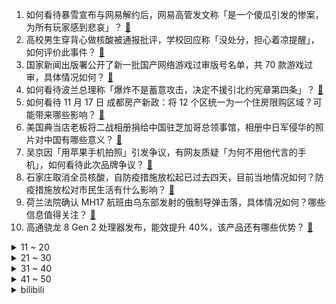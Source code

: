 1. 如何看待暴雪宣布与网易解约后，网易高管发文称「是一个傻瓜引发的惨案，为所有玩家感到悲哀」？ [:link:](https://www.zhihu.com/question/567249670)
2. 高校男生穿背心做核酸被通报批评，学校回应称「没处分，担心着凉提醒」，如何评价此事件？ [:link:](https://www.zhihu.com/question/567201283)
3. 国家新闻出版署公开了新一批国产网络游戏过审版号名单，共 70 款游戏过审，具体情况如何？ [:link:](https://www.zhihu.com/question/567255160)
4. 如何看待波兰总理称「爆炸不是蓄意攻击，决定不援引北约宪章第四条」？ [:link:](https://www.zhihu.com/question/567246286)
5. 如何看待 11 月 17 日 成都房产新政：将 12 个区统一为一个住房限购区域？可能带来哪些影响？ [:link:](https://www.zhihu.com/question/567248296)
6. 美国典当店老板将二战相册捐给中国驻芝加哥总领事馆，相册中日军侵华的照片对中国有哪些意义？ [:link:](https://www.zhihu.com/question/567213911)
7. 吴京因「用苹果手机拍照」引发争议，有网友质疑「为何不用他代言的手机」，如何看待此次品牌争议？ [:link:](https://www.zhihu.com/question/567224963)
8. 石家庄取消全员核酸，自防疫措施放松起已过去四天，目前当地情况如何？防疫措施放松对市民生活有什么影响？ [:link:](https://www.zhihu.com/question/567186621)
9. 荷兰法院确认 MH17 航班由乌东部发射的俄制导弹击落，具体情况如何？哪些信息值得关注？ [:link:](https://www.zhihu.com/question/567268691)
10. 高通骁龙 8 Gen 2 处理器发布，能效提升 40%，该产品还有哪些优势？ [:link:](https://www.zhihu.com/question/566987351)
<details>
<summary>11 ~ 20</summary>

11. 央行发布第三季度中国货币政策执行报告，坚持不搞「大水漫灌」，不超发货币，还有哪些信息值得关注？ [:link:](https://www.zhihu.com/question/567059233)
12. 国家统计局发布最新 70 个大中城市 10 月房价，有二线城市已连跌 15 个月，如何看待这个数据？ [:link:](https://www.zhihu.com/question/567024698)
13. 郑州市卫健委回应「女婴因 120 拒绝送医延误致死」，称「已介入调查」，具体情况如何？ [:link:](https://www.zhihu.com/question/567232781)
14. 如何评价《原神》3.2版本新增的公子和宵宫的剧情？ [:link:](https://www.zhihu.com/question/567251249)
15. 爸爸为锻炼 2 岁儿子将其丢在自家楼栋外的道路上，对这一教育方式你有哪些看法？ [:link:](https://www.zhihu.com/question/566822870)
16. 你觉得游戏《战神：诸神黄昏》中，有哪些让你感到遗憾的地方？ [:link:](https://www.zhihu.com/question/565189332)
17. 大家都知道“知行合一”，那么知的本质到底是什么呢？ [:link:](https://www.zhihu.com/question/559084382)
18. 家中哪些物件，能让你回忆起有趣的旅行经历？ [:link:](https://www.zhihu.com/question/563964710)
19. 怎么可以学会做饭？ [:link:](https://www.zhihu.com/question/565586890)
20. 12月1日起，深圳市职工医保改革开始实施，划入个人账户的钱变少，应该如何看待？ [:link:](https://www.zhihu.com/question/567036603)
</details>
<details>
<summary>21 ~ 30</summary>

21. 被 HR 问「可以接受加班吗」该怎么回答才体面？ [:link:](https://www.zhihu.com/question/563562797)
22. 四川人给人的印象都是追求生活安逸，但为什么川军又这么勇猛剽悍？ [:link:](https://www.zhihu.com/question/567001559)
23. 网易披露暴雪对营收及利润贡献度占比仅为低个位数，透露了哪些信息？ [:link:](https://www.zhihu.com/question/567236071)
24. 如何看待中国企业成为 2022 卡塔尔世界杯最大赞助商，4 家中企总投入 13.95 亿美元？ [:link:](https://www.zhihu.com/question/567039760)
25. 2023 届高校毕业生预计 1158 万，如何看待这一数据？毕业生就业形势如何？ [:link:](https://www.zhihu.com/question/566836851)
26. excel数据透视表怎么做? [:link:](https://www.zhihu.com/question/406123411)
27. 如何评价陈奕迅新歌《人啊人》？ [:link:](https://www.zhihu.com/question/567008115)
28. 作为烹饪爱好者，厨房的哪个角落见证着你对烹饪的热爱？ [:link:](https://www.zhihu.com/question/565804159)
29. 重庆进一步加强离渝人员出行管理，落实离渝审批制度，离渝人员需提前申请，有哪些信息值得关注？ [:link:](https://www.zhihu.com/question/567009870)
30. 火影忍者君麻吕如果活下来实力能排在多少？ [:link:](https://www.zhihu.com/question/40356516)
</details>
<details>
<summary>31 ~ 40</summary>

31. 有媒体发布评论称「深度挖掘电子游戏产业价值机不可失」，如何看待这一观点？我国电子游戏产业竞争力如何？ [:link:](https://www.zhihu.com/question/567034109)
32. 银行理财连续下跌，逾千只银行固收理财产品净值破 1，哪些因素导致？如何看待其近期表现？ [:link:](https://www.zhihu.com/question/567072705)
33. 有什么好喝的咖啡推荐嘛？ [:link:](https://www.zhihu.com/question/479778419)
34. 大三下学期如何同时准备保研和考研？ [:link:](https://www.zhihu.com/question/517990749)
35. 人老了，若发现子女在慢慢地讨厌自己，自己该怎么办？ [:link:](https://www.zhihu.com/question/424514346)
36. 活得“通透”的中年男人，有哪些“可取”经验？ [:link:](https://www.zhihu.com/question/555755441)
37. 针对长途骑行的自行车，为什么不能设计得骑起来更舒适些？ [:link:](https://www.zhihu.com/question/566105231)
38. 看世界杯笔记本屏幕太小，外接一台高刷显示器需要具备哪些条件？ [:link:](https://www.zhihu.com/question/564618051)
39. 拜登反驳泽连斯基「坠入波兰的导弹并非来自乌克兰」的观点，称「这不是证据」，如何解读各方在此事上的态度？ [:link:](https://www.zhihu.com/question/567225372)
40. 马斯克最近提出由其他人接任 CEO 的可能性，如何理解马斯克这一举措？可能带来哪些影响？ [:link:](https://www.zhihu.com/question/567181612)
</details>
<details>
<summary>41 ~ 50</summary>

41. 国务院联防联控机制介绍，疫情发生以来，持续加强定点医院建设，大力推进方舱医院建设，哪些信息值得关注？ [:link:](https://www.zhihu.com/question/567230891)
42. 国家疾控局称 3 岁以下婴幼儿等特殊人群可免予查验核酸检测阴性证明，如何看待此项政策？ [:link:](https://www.zhihu.com/question/567227275)
43. 在现场看卡塔尔世界杯是种怎样的感受？ [:link:](https://www.zhihu.com/question/567238697)
44. 联合国气候大会步履维艰，穷国喊话让富国掏钱，「碳中和」等众多议程受阻，哪些原因导致出现这样的情况？ [:link:](https://www.zhihu.com/question/567175607)
45. 国务院联防联控机制发布会表示坚决反对两种倾向，持续整治「层层加码」，还有哪些信息值得关注？ [:link:](https://www.zhihu.com/question/567223268)
46. 37岁的巴西中场迭戈退役了，如何评价这位曾经穿过巴西10号的天才呢？ [:link:](https://www.zhihu.com/question/566459365)
47. 如何看待石家庄四区核酸检查点关闭仅一天又重新开放？哪些信息值得关注？ [:link:](https://www.zhihu.com/question/567076943)
48. 如果彩票中了一千万，应不应该立刻辞职回老家呢？ [:link:](https://www.zhihu.com/question/558391963)
49. 在大学努力学习被嘲笑怎么办？ [:link:](https://www.zhihu.com/question/562495996)
50. 原神的每日任务减少至两个，是否能大幅提升游戏体验？ [:link:](https://www.zhihu.com/question/566296397)
</details><details>
<summary>bilibili</summary>

1. ⚡考 研 秘 籍⚡ [:link:](//www.bilibili.com/video/BV1h24y127fa)
2. 每天一个告白小技巧 [:link:](//www.bilibili.com/video/BV1Pd4y187tE)
3. 逆徒！！！ [:link:](//www.bilibili.com/video/BV1J84y1y7U5)
4. 当我让53岁的爸爸COS七海建人 [:link:](//www.bilibili.com/video/BV1wM411C7Ce)
5. 我用400天，做了一款让所有人免费商用的开源字体 [:link:](//www.bilibili.com/video/BV1sP411g7PZ)
6. 《关于我在重庆的一天》居家幻想版，大家居家都在吃什么呀～ [:link:](//www.bilibili.com/video/BV1bW4y1s7Ej)
7. 【年度泪失禁短片】不管你去到哪里，妈妈明天一定到 [:link:](//www.bilibili.com/video/BV1Z841187fN)
8. 等了9年，这个男人终于亲手为我做了饭… [:link:](//www.bilibili.com/video/BV13K411Z7sj)
9. 可是她是公主诶 [:link:](//www.bilibili.com/video/BV1Ce4y1W7ZR)
10. 下课千万别睡觉！！ [:link:](//www.bilibili.com/video/BV1NP4y1m7g4)
<details>
<summary>11 ~ 20</summary>

11. 旺！旺！！ [:link:](//www.bilibili.com/video/BV1xP411c7nt)
12. 钻石汤姆 [:link:](//www.bilibili.com/video/BV1f84y1v7Yd)
13. 【原神动画】此刻，重现魔神战争的一角 [:link:](//www.bilibili.com/video/BV1dY411d7UQ)
14. 【原神】⚡妲 乐 器⚡ [:link:](//www.bilibili.com/video/BV16g411s7dM)
15. 械问正传 [:link:](//www.bilibili.com/video/BV1wd4y1c74k)
16. 养了几只水桶腰的猫··· [:link:](//www.bilibili.com/video/BV1iG411F7Fz)
17. 原来这些都不是全国统一的 [:link:](//www.bilibili.com/video/BV17841187BT)
18. 袁隆平作词，三代合唱团同台演唱《种子》，禾下乘凉梦终能实现 [:link:](//www.bilibili.com/video/BV1Jv4y1m7zh)
19. 【原神整活】 纳西妲：王   德   发！！？？ [:link:](//www.bilibili.com/video/BV1dP4y127ou)
20. 《美好的愿望》 [:link:](//www.bilibili.com/video/BV1CK411o7Lb)
</details>
<details>
<summary>21 ~ 30</summary>

21. 粉丝-1 ！二男一女在酒店吸毒致幻后各种迷惑行为拉满，未完待续。 [:link:](//www.bilibili.com/video/BV1YW4y1s7xC)
22. 无 她，只 因 手 熟 尔！ [:link:](//www.bilibili.com/video/BV1XG411F7Sq)
23. 本来挺喜欢扭脖子的…… [:link:](//www.bilibili.com/video/BV1p14y1W75g)
24. 三国博卡萨是被谁打败的？【小约翰】 [:link:](//www.bilibili.com/video/BV1cG4y147t7)
25. 职场人的内心独白番外篇之——到底什么意思啊？总监大人！ [:link:](//www.bilibili.com/video/BV1k84y1y7Ek)
26. 我愿称之为“巧夺天工”！刚出土的翡翠白菜，真不舍得吃~丨面果白菜 [:link:](//www.bilibili.com/video/BV1Uv4y1m7ve)
27. 中国小伙历时半年，在阿富汗盖了一所学校，惊动了当地大佬 [:link:](//www.bilibili.com/video/BV11Y411Z7BT)
28. 不想穿鞋那就别穿了 [:link:](//www.bilibili.com/video/BV1Zt4y1N7gb)
29. 【伯爵狗】小舞段，有变装，不影响动作衔接 [:link:](//www.bilibili.com/video/BV1AW4y1x7Hd)
30. 《当代年轻人的选择》 [:link:](//www.bilibili.com/video/BV1vG4y1o76F)
</details>
<details>
<summary>31 ~ 40</summary>

31. 大家帮想想办法，以后再遇到这个大妈我们怎么解释？ [:link:](//www.bilibili.com/video/BV1aG4y1x7o6)
32. 离谱！假装陪女友熬夜熬出重病…女友看到偷换的假体检报告人傻了？ [:link:](//www.bilibili.com/video/BV19v4y1m7Ro)
33. (路见不平三部曲) 一  ："你把我俩当空气？" [:link:](//www.bilibili.com/video/BV1yt4y1N7kA)
34. 我，30岁，靠吃妹妹软饭在B站爆火！！ [:link:](//www.bilibili.com/video/BV1X84y1y74B)
35. 珠海航展：92A型9mm手枪如何关保险 [:link:](//www.bilibili.com/video/BV1FP4y1m7aj)
36. 从此以后第一个小说东北女主诞生了 [:link:](//www.bilibili.com/video/BV11t4y1N7KY)
37. 脑浆会比一般人要均匀些 [:link:](//www.bilibili.com/video/BV12G411w76m)
38. 《胜利之摇》 [:link:](//www.bilibili.com/video/BV1cD4y1s7kQ)
39. 考试的和生日的，都沉默了 [:link:](//www.bilibili.com/video/BV1UG411F7uT)
40. 修勾便利店，但是日语版 [:link:](//www.bilibili.com/video/BV1LG4y1o7Bk)
</details>
<details>
<summary>41 ~ 50</summary>

41. 有一瞬间甚至觉得这不是我们的地球 [:link:](//www.bilibili.com/video/BV1aW4y1x77q)
42. 现在我精神状态良好！ [:link:](//www.bilibili.com/video/BV1AW4y1t7HN)
43. 漫威禁地「癌变宇宙」有多恐怖？吞星头颅被做成引擎，毒虫猛兽横扫千军 [:link:](//www.bilibili.com/video/BV1jM411C768)
44. 开幕雷击！《猫和老鼠》的片头竟然这么有趣！有秘密彩蛋？ [:link:](//www.bilibili.com/video/BV1MK411Z7Vg)
45. 我去，这种卡在游戏王里好像叫枪王【水无月菌】 [:link:](//www.bilibili.com/video/BV1q14y1W7uw)
46. 假如室友关系是父子..... 其实不用假如... [:link:](//www.bilibili.com/video/BV1ag411q7tm)
47. 他在采一种很新的访。 [:link:](//www.bilibili.com/video/BV1R84y1y7Ez)
48. 世界最大的鹅？光一个头就要980块！吃起来却像…… [:link:](//www.bilibili.com/video/BV1k8411j7QY)
49. 我的第一条“vlog”，能上热门吗？ [:link:](//www.bilibili.com/video/BV1bG4y1f7fj)
50. 【危机合约】"赝波行动"在建沙滩18镀层+日替全关卡攻略！摆完挂机+平民低配攻略合集！（更新中）《明日方舟》|魔法Zc目录 难度18 [:link:](//www.bilibili.com/video/BV1LP4y117mA)
</details>
<details>
<summary>51 ~ 60</summary>

51. 玛丽还是T0吗 [:link:](//www.bilibili.com/video/BV1EP411g7bK)
52. 广州动物园：从马戏团救助动物，向动物表演宣战！ [:link:](//www.bilibili.com/video/BV1oM411k7bb)
53. 这电视台指定是有内鬼！【阅片无数Ⅱ 67】 [:link:](//www.bilibili.com/video/BV1N84y117ii)
54. 不要让英摇韩摇美摇太嚣张，华摇(中年版)申请出战!#文艺复兴 #全球摇子上分挑战 #世界各地出手上分 [:link:](//www.bilibili.com/video/BV1qv4y1S7Z1)
55. 宁管这叫刮刮乐 [:link:](//www.bilibili.com/video/BV1Hg411q7Kq)
56. 米津玄师被创飞是什么梗【梗指南】 [:link:](//www.bilibili.com/video/BV1VK411Z7nw)
57. “爸爸你会救我吗？” [:link:](//www.bilibili.com/video/BV1RY411Z7q6)
58. 珠海航展谢幕前最后一次表演，这个动作全世界都沉默 [:link:](//www.bilibili.com/video/BV1wY411f7jr)
59. 这辈子还没这么红过 [:link:](//www.bilibili.com/video/BV11G4y1o7qk)
60. LiSA入驻B站问候视频 [:link:](//www.bilibili.com/video/BV1z24y1y78H)
</details>
<details>
<summary>61 ~ 70</summary>

61. 当我不再委屈自己 [:link:](//www.bilibili.com/video/BV1rK411o7a2)
62. 西 伯 利 亚 眼 影 [:link:](//www.bilibili.com/video/BV1pG411c7S6)
63. 他在A点1v5，而你，却连B点都守不住 [:link:](//www.bilibili.com/video/BV1Dd4y1b7s6)
64. 爱打扮被暗讽，如何漂亮回击？ [:link:](//www.bilibili.com/video/BV1mD4y1x7sa)
65. 合肥工地上的十元自助餐，豪华的菜品惊掉你的下巴！#路边摊美味 #人间烟火  #农民工 [:link:](//www.bilibili.com/video/BV1Wd4y1k7id)
66. 被自己蟀孕 [:link:](//www.bilibili.com/video/BV1Q8411j78H)
67. #不给中国添乱，老老实实在家做了三菜一饭 [:link:](//www.bilibili.com/video/BV1y24y127tH)
68. 200斤牛肉能做出多少牛肉干？ [:link:](//www.bilibili.com/video/BV1m8411871w)
69. 公 平 交 易 [:link:](//www.bilibili.com/video/BV1wM411C7rE)
70. 穷和敷衍果然是两码事 [:link:](//www.bilibili.com/video/BV1S8411j7sr)
</details>
<details>
<summary>71 ~ 80</summary>

71. 去密室逃脱当一把NPC？ [:link:](//www.bilibili.com/video/BV15v4y1m7AL)
72. 亿 点 点 [:link:](//www.bilibili.com/video/BV13G4y1f7nP)
73. 网络一线牵 珍惜这段缘！ [:link:](//www.bilibili.com/video/BV1gP4y117Bb)
74. 「他姓牛，人更牛」 [:link:](//www.bilibili.com/video/BV19G4y1o7HW)
75. 【时代少年团】《浅炸一下吧！》04：时代lòu一手 [:link:](//www.bilibili.com/video/BV17P411g7x6)
76. 希望你识时务，懂我意思吧 [:link:](//www.bilibili.com/video/BV1TD4y1s7LC)
77. 薛之谦《无数》MV 感谢观看 [:link:](//www.bilibili.com/video/BV1t14y1W7jE)
78. “有些反派，一张口就是满分作文”｜无法超越的反派台词 [:link:](//www.bilibili.com/video/BV1X84y1y73g)
79. 看这种视频只会浪费你两分钟 [:link:](//www.bilibili.com/video/BV1pY411f7va)
80. “仅此130秒，原神中那些无法被超越的台词！” [:link:](//www.bilibili.com/video/BV1aM411k71x)
</details>
<details>
<summary>81 ~ 90</summary>

81. 只“疯狂星期四”怎么够？教你从周一疯狂到周天 [:link:](//www.bilibili.com/video/BV1H8411877D)
82. 笑死，这跟直接吃胆固醇有什么区别？ [:link:](//www.bilibili.com/video/BV1vG4y1x7bv)
83. 【正经科普】体测前如何科学的“临时抱佛脚”？ [:link:](//www.bilibili.com/video/BV1RY411Z7GX)
84. 姐是成熟的女人了，要来点风情万种#旗袍 #过了20岁总要带点风情万种 #姐姐风 [:link:](//www.bilibili.com/video/BV1cM411C7BP)
85. 本来挺喜欢杜兰特的，现在更喜欢了 [:link:](//www.bilibili.com/video/BV1Jd4y1b7MR)
86. 深度|| 武圣归天，魏武谢幕，汉末诸神黄昏！！！【关公三部曲（终）】 [:link:](//www.bilibili.com/video/BV1WW4y1x79j)
87. 《 假如女朋友是有钱人 》 [:link:](//www.bilibili.com/video/BV1oR4y1Z7Pk)
88. 【赝波行动18＆挑战任务】在建沙滩 摆完挂机 简单好抄（持续更新中） [:link:](//www.bilibili.com/video/BV1z841187BU)
89. 【阿斗】北美黑马票房冠军！1700万美元成本，全球票房超2亿！2022最新恐怖片《危笑》 [:link:](//www.bilibili.com/video/BV1mt4y1N7xL)
90. 怎么老师变声音了哇 [:link:](//www.bilibili.com/video/BV1dt4y1P7sx)
</details>
<details>
<summary>91 ~ 100</summary>

91. 再也不相信爱情了 [:link:](//www.bilibili.com/video/BV1t8411873d)
92. 手机游戏正式进入光线追踪时代【逆水寒手游X高通骁龙】 [:link:](//www.bilibili.com/video/BV1i24y1y7ZM)
93. 来自地坑的炽烈，如何让美食完美蜕变 [:link:](//www.bilibili.com/video/BV1Yt4y1N7WA)
94. 冬季骑行川西，帐篷里烧炉子内外温差达到23度，晚上再冷也不怕 [:link:](//www.bilibili.com/video/BV1z8411j7FL)
95. “请等我失败死掉后，再来笑我吧” [:link:](//www.bilibili.com/video/BV1H84y1y7sU)
96. 当代和尚的精神状况怎么了？ [:link:](//www.bilibili.com/video/BV1KK411Z7RV)
97. 这抗日神剧太离谱了，连枪管都是弯的，你俩搁战壕里钓鱼呢？ [:link:](//www.bilibili.com/video/BV1yG4y1x7Md)
98. 简单材料，简略步骤，轻松实现炸鸡自由？ [:link:](//www.bilibili.com/video/BV1M24y1m7wN)
99. 【半佛】梦幻西游，痛揍经济学 [:link:](//www.bilibili.com/video/BV12v4y1m77w)
100. 希望他不会刷到这条视频 [:link:](//www.bilibili.com/video/BV1n841187dr)
</details></details>